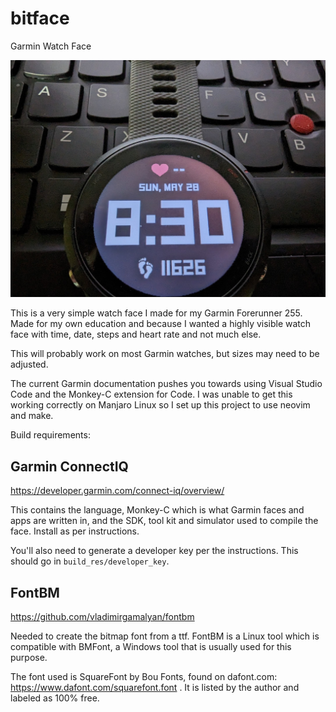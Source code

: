 # bitface
Garmin Watch Face

![bitface](bitface.jpg)

This is a very simple watch face I made for my Garmin Forerunner 255. Made for my own education and because I wanted a highly visible watch face with time, date, steps and heart rate and not much else.

This will probably work on most Garmin watches, but sizes may need to be adjusted.

The current Garmin documentation pushes you towards using Visual Studio Code and the Monkey-C extension for Code. I was unable to get this working correctly on Manjaro Linux so I set up this project to use neovim and make.

Build requirements:

## Garmin ConnectIQ

https://developer.garmin.com/connect-iq/overview/

This contains the language, Monkey-C which is what Garmin faces and apps are written in, and the SDK, tool kit and simulator used to compile the face. Install as per instructions.

You'll also need to generate a developer key per the instructions. This should go in `build_res/developer_key`.

## FontBM

https://github.com/vladimirgamalyan/fontbm

Needed to create the bitmap font from a ttf. FontBM is a Linux tool which is compatible with BMFont, a Windows tool that is usually used for this purpose.

The font used is SquareFont by Bou Fonts, found on dafont.com:  https://www.dafont.com/squarefont.font . It is listed by the author and labeled as 100% free.
